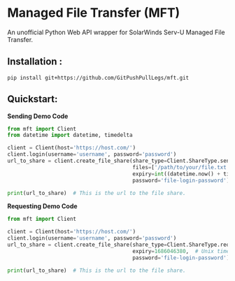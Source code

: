 # Managed File Transfer (MFT)
An unofficial Python Web API wrapper for SolarWinds Serv-U Managed File Transfer.

## Installation :
`pip install git+https://github.com/GitPushPullLegs/mft.git`

## Quickstart:
**Sending Demo Code**

```python
from mft import Client
from datetime import datetime, timedelta

client = Client(host='https://host.com/')
client.login(username='username', password='password')
url_to_share = client.create_file_share(share_type=Client.ShareType.send,
                                        files=['/path/to/your/file.txt'],
                                        expiry=int((datetime.now() + timedelta(days=30)).timestamp()),  # Unix timestamp of when the file share should expire.
                                        password='file-login-password')  # The password needed to access the file share.

print(url_to_share)  # This is the url to the file share.
```

**Requesting Demo Code**

```python
from mft import Client

client = Client(host='https://host.com/')
client.login(username='username', password='password')
url_to_share = client.create_file_share(share_type=Client.ShareType.request,
                                        expiry=1686046380,  # Unix timestamp of when the file share should expire.
                                        password='file-login-password')  # The password needed to access the file share.

print(url_to_share)  # This is the url to the file share.
```